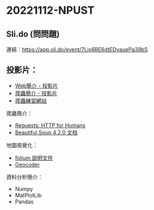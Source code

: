 # 20221112-NPUST

## Sli.do (問問題)

連結：https://app.sli.do/event/7Ljx6RE6dtEDyauePa39bS

## 投影片：

* [Web簡介 - 投影片](https://docs.google.com/presentation/d/1UEPMx0G-MYWW2gHZs0Y93L6XwVVg5S5I0QLVsv4A0y4/edit?usp=sharing)
* [爬蟲簡介 - 投影片](https://docs.google.com/presentation/d/1-ydjrfvmsSnn2COglvybabIp5edGubZ8g8Ahh2xDv9k/edit?usp=sharing)
* [爬蟲練習網站](https://victorgau.github.io/khpy_web_intro/)

爬蟲簡介：

* [Requests: HTTP for Humans](https://requests.readthedocs.io/en/latest/user/quickstart/)
* [Beautiful Soup 4.2.0 文档](https://www.crummy.com/software/BeautifulSoup/bs4/doc/index.zh.html)

地圖視覺化：

* [folium 說明文件](http://python-visualization.github.io/folium/)
* [Geocoder](https://geocoder.readthedocs.io/)

資料分析簡介：

* Numpy
* MatPlotLib
* Pandas

